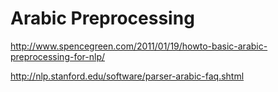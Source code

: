 # Arabic Preprocessing

http://www.spencegreen.com/2011/01/19/howto-basic-arabic-preprocessing-for-nlp/

http://nlp.stanford.edu/software/parser-arabic-faq.shtml
